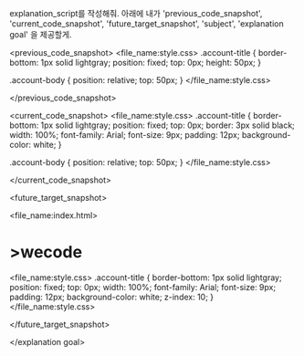 explanation_script를 작성해줘. 아래에 내가 'previous_code_snapshot', 'current_code_snapshot',
'future_target_snapshot', 'subject', 'explanation goal' 을 제공할게.

<previous_code_snapshot>
<file_name:style.css>
.account-title {
  border-bottom: 1px solid lightgray;
  position: fixed;
  top: 0px;
  height: 50px;
}

.account-body {
  position: relative;
  top: 50px;
}
</file_name:style.css>

</previous_code_snapshot>

<current_code_snapshot>
<file_name:style.css>
.account-title {
  border-bottom: 1px solid lightgray;
  position: fixed;
  top: 0px;
  border: 3px solid black;
  width: 100%;
  font-family: Arial;
  font-size: 9px;
  padding: 12px;
  background-color: white;
}

.account-body {
  position: relative;
  top: 50px;
}
</file_name:style.css>

</current_code_snapshot>

<future_target_snapshot>

<file_name:index.html>
  <div class="account-title">
    <h1 class="account-name">
      >wecode
    </h1>
  </div>
</file_name:index.html>

<file_name:style.css>
.account-title {
  border-bottom: 1px solid lightgray;
  position: fixed;
  top: 0px;
  width: 100%;
  font-family: Arial;
  font-size: 9px;
  padding: 12px;
  background-color: white;
  z-index: 10;
}
</file_name:style.css>

</future_target_snapshot>

<subject>  </subject>

<explanation goal> 

</explanation goal>

<script tone>

유치원 선생님처럼 친절하고 따뜻한 말투, 초보자에게 수업을 하기 위해 기초적인 내용까지 꼼꼼히 설명하고 넘어가는 선생님같은 말투. 하나라도 더 알려주고 싶어하는 멘토의 마음가짐을 가지고 있어요. "~합니다"체가 아니라 "~해요"체를 전체 문단의 70%이상 으로 구성하는 것이 좋아요.

</script tone>